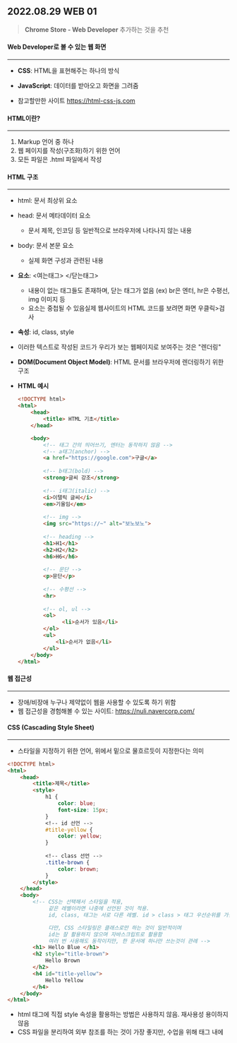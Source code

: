 ## 2022.08.29 WEB 01



> **Chrome Store - Web Developer** 추가하는 것을 추천





#### Web Developer로 볼 수 있는 웹 화면

---

- **CSS**: HTML을 표현해주는 하나의 방식

- **JavaScript**: 데이터를 받아오고 화면을 그려줌
- 참고할만한 사이트
  https://html-css-js.com





#### HTML이란?

---

1) Markup 언어 중 하나
2) 웹 페이지를 작성(구조화)하기 위한 언어
3) 모든 파일은 .html 파일에서 작성





#### HTML 구조

---

- html: 문서 최상위 요소
- head: 문서 메타데이터 요소
  - 문서 제목, 인코딩 등 일반적으로 브라우저에 나타나지 않는 내용
- body: 문서 본문 요소
  - 실제 화면 구성과 관련된 내용
- **요소**: <여는태그> </닫는태그>
  - 내용이 없는 태그들도 존재하며, 닫는 태그가 없음 (ex) br은 엔터, hr은 수평선, img 이미지 등
  - 요소는 중첩될 수 있음실제 웹사이트의 HTML 코드를 보려면 화면 우클릭>검사

- **속성**: id, class, style
- 이러한 텍스트로 작성된 코드가 우리가 보는 웹페이지로 보여주는 것은 "렌더링"

- **DOM(Document Object Model)**: HTML 문서를 브라우저에 렌더링하기 위한 구조

- **HTML 예시**

  ```HTML
  <!DOCTYPE html>
  <html>
      <head>
          <title> HTML 기초</title>
      </head>
  
      <body>
          <!-- 태그 간의 띄어쓰기, 엔터는 동작하지 않음 -->
          <!-- a태그(anchor) -->
          <a href="https://google.com">구글</a>
          
          <!-- b태그(bold) -->
          <strong>글씨 강조</strong>
          
          <!-- i태그(italic) -->
          <i>이탤릭 글씨</i>
          <em>기울임</em>
          
          <!-- img -->
          <img src="https://~" alt="보노보노">
          
          <!-- heading -->
          <h1>H1</h1>
          <h2>H2</h2>
          <h6>H6</h6>
          
          <!-- 문단 -->
          <p>문단</p>
          
          <!-- 수평선 -->
          <hr>
          
          <!-- ol, ul -->
          <ol>
             	<li>순서가 있음</li>
          </ol>
          <ul>
              <li>순서가 없음</li>
          </ul>
      </body>
  </html>
  ```


 



#### 웹 접근성

---

- 장애/비장애 누구나 제약없이 웹을 사용할 수 있도록 하기 위함
- 웹 접근성을 경험해볼 수 있는 사이트: https://nuli.navercorp.com/





#### CSS (Cascading Style Sheet)

---

- 스타일을 지정하기 위한 언어, 위에서 밑으로 물흐르듯이 지정한다는 의미

```html
<!DOCTYPE html>
<html>
   	<head>
        <title>제목</title>
        <style>
            h1 {
                color: blue;
                font-size: 15px;
            }
            <!-- id 선언 -->
            #title-yellow {
                color: yellow;
            }
            
            <!-- class 선언 -->
            .title-brown {
                color: brown;
            }
        </style>
    </head>
    <body>
        <!-- CSS는 선택해서 스타일을 적용,
             같은 레벨이라면 나중에 선언된 것이 적용.
             id, class, 태그는 서로 다른 레벨. id > class > 태그 우선순위를 가짐

             다만, CSS 스타일링은 클래스로만 하는 것이 일반적이며
             id는 잘 활용하지 않으며 자바스크립트로 활용함
             여러 번 사용해도 동작이지만, 한 문서에 하나만 쓰는것이 관례 -->
        <h1> Hello Blue </h1>
        <h2 style="title-brown">
            Hello Brown
        </h2>
        <h4 id="title-yellow">
            Hello Yellow
        </h4>
    </body>
</html>
```

* html 태그에 직접 style 속성을 활용하는 방법은 사용하지 않음. 재사용성 용이하지 않음
* CSS 파일을 분리하여 외부 참조를 하는 것이 가장 좋지만, 수업을 위해 <head> 태그 내에 <style> 지정하는 방식을 사용
* 우선순위: id > class > 태그
  - 같은 레벨이 적용되었다면 나중에 선언된 것이 최종 적용됨





#### 참고 사이트 - MDN (웹기술 등을 배울 수 있는 학습 플랫폼)

---

- HTML
  - https://developer.mozilla.org/ko/docs/Web/HTML
- CSS
  - https://developer.mozilla.org/ko/docs/Web/CSS
